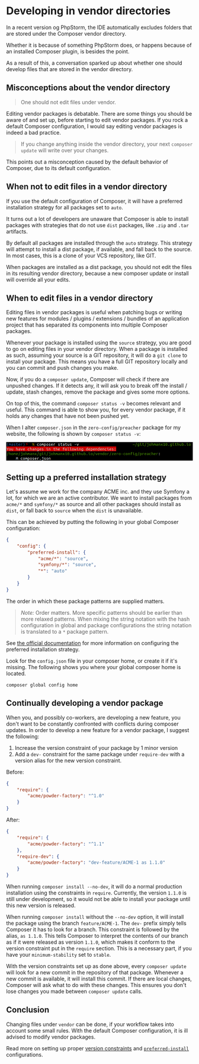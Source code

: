 # Developing in vendor directories

In a recent version og PhpStorm, the IDE automatically excludes folders
that are stored under the Composer vendor directory.

Whether it is because of something PhpStorm does, or happens because of an
installed Composer plugin, is besides the point.

As a result of this, a conversation sparked up about whether one should develop
files that are stored in the vendor directory.

## Misconceptions about the vendor directory

> One should not edit files under vendor.

Editing vendor packages is debatable. There are some things you should be aware
of and set up, before starting to edit vendor packages. If you rock a default
Composer configuration, I would say editing vendor packages is indeed a bad
practice.

> If you change anything inside the vendor directory, your next `composer update`
will write over your changes.

This points out a misconception caused by the default behavior of Composer, due
to its default configuration.

## When not to edit files in a vendor directory

If you use the default configuration of Composer, it will have a preferred
installation strategy for all packages set to `auto`.

It turns out a lot of developers are unaware that Composer is able to install
packages with strategies that do not use `dist` packages, like `.zip` and `.tar`
artifacts.

By default all packages are installed through the `auto` strategy. This strategy
will attempt to install a dist package, if available, and fall back to the source.
In most cases, this is a clone of your VCS repository, like GIT.

When packages are installed as a dist package, you should not edit the files in
its resulting vendor directory, because a new composer update or install will
override all your edits.

## When to edit files in a vendor directory

Editing files in vendor packages is useful when patching bugs or writing new
features for modules / plugins / extensions / bundles of an application project
that has separated its components into multiple Composer packages.

Whenever your package is installed using the `source` strategy, you are good to
go on editing files in your vendor directory. When a package is installed as
such, assuming your source is a GIT repository, it will do a `git clone` to
install your package. This means you have a full GIT repository locally and you
can commit and push changes you make.

Now, if you do a `composer update`, Composer will check if there are unpushed
changes. If it detects any, it will ask you to break off the install / update, 
stash changes, remove the package and gives some more options.

On top of this, the command `composer status -v` becomes relevant and useful.
This command is able to show you, for every vendor package, if it holds any
changes that have not been pushed yet.

When I alter `composer.json` in the `zero-config/preacher` package for my website,
the following is shown by `composer status -v`:

![composer status -v](composer-status.png)

## Setting up a preferred installation strategy

Let's assume we work for the company ACME inc. and they use Symfony a lot, for
which we are an active contributor. We want to install packages from `acme/*` and
`symfony/*` as source and all other packages should install as `dist`, or fall
back to `source` when the `dist` is unavailable.

This can be achieved by putting the following in your global Composer configuration:

```json
{
    "config": {
        "preferred-install": {
            "acme/*": "source",
            "symfony/*": "source",
            "*": "auto"
        }
    }
}
```

The order in which these package patterns are supplied matters.

> *Note:* Order matters. More specific patterns should be earlier than more
relaxed patterns. When mixing the string notation with the hash configuration in
global and package configurations the string notation is translated to a `*`
package pattern.

See [the official documentation](https://getcomposer.org/doc/06-config.md#preferred-install)
for more information on configuring the preferred installation strategy.

Look for the `config.json` file in your composer home, or create it if it's missing.
The following shows you where your global composer home is located.

```
composer global config home
```

## Continually developing a vendor package

When you, and possibly co-workers, are developing a new feature, you don't want to
be constantly confronted with conflicts during composer updates. In order to
develop a new feature for a vendor package, I suggest the following:

1. Increase the version constraint of your package by 1 minor version
2. Add a `dev-` constraint for the same package under `require-dev` with a version
   alias for the new version constraint.
   
Before:

```json
{
    "require": {
        "acme/powder-factory": "^1.0"
    }
}
```

After:

```json
{
    "require": {
        "acme/powder-factory": "^1.1"
    },
    "require-dev": {
        "acme/powder-factory": "dev-feature/ACME-1 as 1.1.0"
    }
}
```

When running `composer install --no-dev`, it will do a normal production
installation using the constraints in `require`. Currently, the version `1.1.0`
is still under development, so it would not be able to install your package until
this new version is released.

When running `composer install` without the `--no-dev` option, it will install
the package using the branch `feature/ACME-1`. The `dev-` prefix simply tells
Composer it has to look for a branch. This constraint is followed by the alias,
`as 1.1.0`. This tells Composer to interpret the contents of our branch as if it
were released as version `1.1.0`, which makes it conform to the version
constraint put in the `require` section. This is a necessary part, if you have
your `minimum-stability` set to `stable`.

With the version constraints set up as done above, every `composer update` will
look for a new commit in the repository of that package. Whenever a new commit is
available, it will install this commit. If there are local changes, Composer will
ask what to do with these changes. This ensures you don't lose changes you made
between `composer update` calls.

## Conclusion

Changing files under `vendor` can be done, if your workflow takes into account
some small rules. With the default Composer configuration, it is ill advised to
modify vendor packages.

Read more on setting up proper
[version constraints](https://getcomposer.org/doc/articles/versions.md) and
[`preferred-install`](https://getcomposer.org/doc/06-config.md#preferred-install)
configurations.
